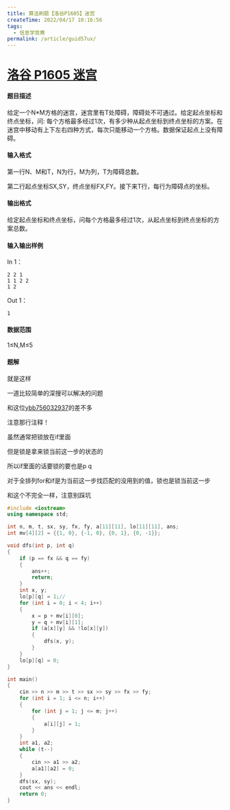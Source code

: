 ```yaml
---
title: 算法刷题【洛谷P1605】迷宫
createTime: 2022/04/17 10:16:56
tags:
  - 信息学竞赛
permalink: /article/guid57ux/
---
```


# [洛谷 P1605 迷宫](https://www.luogu.com.cn/problem/P1605)

#### 题目描述

给定一个N\*M方格的迷宫，迷宫里有T处障碍，障碍处不可通过。给定起点坐标和终点坐标，问: 每个方格最多经过1次，有多少种从起点坐标到终点坐标的方案。在迷宫中移动有上下左右四种方式，每次只能移动一个方格。数据保证起点上没有障碍。

#### 输入格式

第一行N、M和T，N为行，M为列，T为障碍总数。

第二行起点坐标SX,SY，终点坐标FX,FY。接下来T行，每行为障碍点的坐标。

#### 输出格式

给定起点坐标和终点坐标，问每个方格最多经过1次，从起点坐标到终点坐标的方案总数。

#### 输入输出样例

In 1：

```text
2 2 1
1 1 2 2
1 2
```

Out 1：

```text
1
```

#### 数据范围

1≤N,M≤5

#### 题解

就是这样

一道比较简单的深搜可以解决的问题

和这位[ybb756032937](https://www.luogu.com.cn/blogs/AHacker/solution-p1605)的差不多

注意那行注释！

虽然通常把锁放在if里面

但是锁是拿来锁当前这一步的状态的

所以if里面的话要锁的要也是p q

对于全排列for和if是为当前这一步找匹配的没用到的值，锁也是锁当前这一步

和这个不完全一样，注意别踩坑

```cpp
#include <iostream>
using namespace std;

int n, m, t, sx, sy, fx, fy, a[11][11], lo[11][11], ans;
int mv[4][2] = {{1, 0}, {-1, 0}, {0, 1}, {0, -1}};

void dfs(int p, int q)
{
    if (p == fx && q == fy)
    {
        ans++;
        return;
    }
    int x, y;
    lo[p][q] = 1;//
    for (int i = 0; i < 4; i++)
    {
        x = p + mv[i][0];
        y = q + mv[i][1];
        if (a[x][y] && !lo[x][y])
        {
            dfs(x, y);
        }
    }
    lo[p][q] = 0;
}

int main()
{
    cin >> n >> m >> t >> sx >> sy >> fx >> fy;
    for (int i = 1; i <= n; i++)
    {
        for (int j = 1; j <= m; j++)
        {
            a[i][j] = 1;
        }
    }
    int a1, a2;
    while (t--)
    {
        cin >> a1 >> a2;
        a[a1][a2] = 0;
    }
    dfs(sx, sy);
    cout << ans << endl;
    return 0;
}
```
